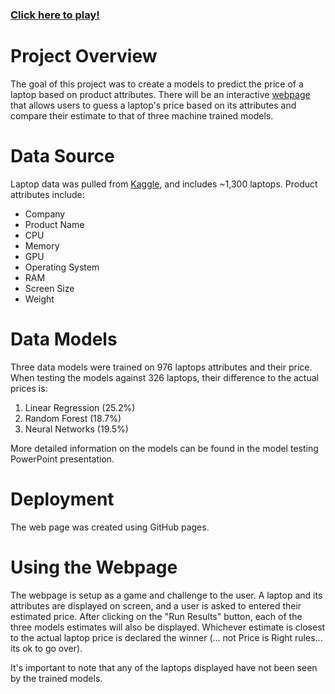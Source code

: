 ### <a href="https://admiral810.github.io/laptop-prices-predictor/" target="_blank">Click here to play!</a>



# Project Overview

The goal of this project was to create a models to predict the price of a laptop based on product attributes.  There will be an interactive [webpage](https://nu-datacamp.github.io/Laptop_Prices/) that allows users to guess a laptop's price based on its attributes and compare their estimate to that of three machine trained models.

# Data Source

Laptop data was pulled from [Kaggle](https://www.kaggle.com/ionaskel/laptop-prices), and includes ~1,300 laptops.  Product attributes include:

- Company
- Product Name
- CPU
- Memory
- GPU
- Operating System
- RAM
- Screen Size
- Weight

# Data Models

Three data models were trained on 976 laptops attributes and their price.  When testing the models against 326 laptops, their difference to the actual prices is:

1. Linear Regression (25.2%)
2. Random Forest (18.7%)
3. Neural Networks (19.5%)

More detailed information on the models can be found in the model testing PowerPoint presentation.

# Deployment

The web page was created using GitHub pages.

# Using the Webpage
The webpage is setup as a game and challenge to the user.  A laptop and its attributes are displayed on screen, and a user is asked to entered their estimated price.  After clicking on the "Run Results" button, each of the three models estimates will also be displayed.  Whichever estimate is closest to the actual laptop price is declared the winner (… not Price is Right rules... its ok to go over).

It's important to note that any of the laptops displayed have not been seen by the trained models.









